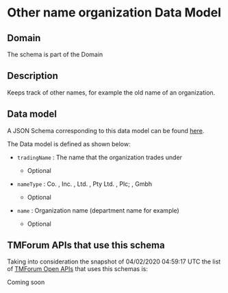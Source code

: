 # Other name organization Data Model

## Domain

The  schema is part of the  Domain

## Description

Keeps track of other names, for example the old name of an organization.

## Data model

A JSON Schema corresponding to this data model can be found
[here](https://github.com/tmforum-rand/schemas/blob/candidates/EngagedParty/OtherNameOrganization.schema.json).

The Data model is defined as shown below:

- `tradingName` : The name that the organization trades under

  - Optional


- `nameType` : Co. , Inc. , Ltd. , Pty Ltd. , Plc; , Gmbh

  - Optional


- `name` : Organization name (department name for example)

  - Optional






## TMForum APIs that use this schema

Taking into consideration the snapshot of 04/02/2020 04:59:17 UTC the list of [TMForum Open APIs](https://www.tmforum.org/open-apis/) that uses this schemas is:

Coming soon